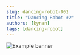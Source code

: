 ```yaml
---
slug: dancing-robot-002
title: "Dancing Robot #2"
authors: [kynan]
tags: [dancing-robot]
---
```


![Example banner](/img/stories/dancing-robot/002.png)
